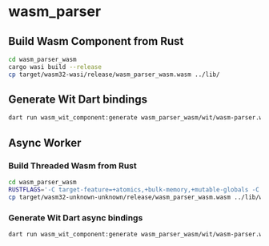 # wasm_parser

## Build Wasm Component from Rust

```sh
cd wasm_parser_wasm
cargo wasi build --release
cp target/wasm32-wasi/release/wasm_parser_wasm.wasm ../lib/
```

## Generate Wit Dart bindings

```sh
dart run wasm_wit_component:generate wasm_parser_wasm/wit/wasm-parser.wit lib/src/wasm_parser_wit.gen.dart
```

## Async Worker

### Build Threaded Wasm from Rust

```sh
cd wasm_parser_wasm
RUSTFLAGS='-C target-feature=+atomics,+bulk-memory,+mutable-globals -C link-args=--shared-memory' cargo +nightly build --target wasm32-unknown-unknown --profile release -Z build-std=std,panic_abort
cp target/wasm32-unknown-unknown/release/wasm_parser_wasm.wasm ../lib/wasm_parser_wasm.threads.wasm
```

### Generate Wit Dart async bindings

```sh
dart run wasm_wit_component:generate wasm_parser_wasm/wit/wasm-parser.wit lib/src/wasm_parser_wit.worker.gen.dart --async-worker
```
